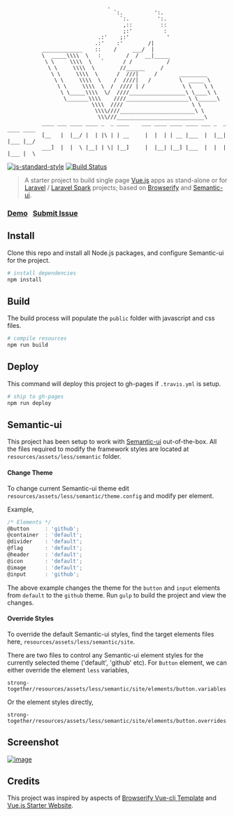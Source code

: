 ```                 
                                .   
                                  `:.          ':.
                                    `:.         ':.
                                     ,::         ::
                                     ;:'          :
                             .:'    ;:'            '               
                            .:'    :'        /|     
           _____________    ::    /     ___/  |     
           \  _____\\\\  \   :        /  /  __|_____
            \ \     \\\\  \   `      / /           /
             \ \     \\\\  \        //______     /  
              \ \     \\\\  \      /  ///|     /       _________
               \ \     \\\\  \    /  ////|   /         \  _____ \
                \ \     \\\\  \  /  //// | /            \ \    \ \
                 \ \_____\\\\  \/  ////__________________\ \____\ \     
                  \_______\\\\    ////____________________\ \______\      
                           \\\\  ////                      \ \
                            \\\\////________________________\ \
                             \\\///____________________________\
           ____ ___ ____ ____ _  _ ____    ___ ____ ____ ____ ___ _  _ ____ ____
           [__   |  |__/ |  | |\ | | __     |  |  | | __ |___  |  |__| |___ |__/
           ___]  |  |  \ |__| | \| |__]     |  |__| |__] |___  |  |  | |___ |  \
```
[![js-standard-style](https://img.shields.io/badge/code%20style-standard-brightgreen.svg)](http://standardjs.com/) [![Build Status](https://travis-ci.org/websemantics/strong-together.svg?branch=master)](https://travis-ci.org/websemantics/strong-together)


>  A starter project to build single page [Vue.js](https://vuejs.org) apps as stand-alone or for [Laravel](https://laravel.com) / [Laravel Spark](https://spark.laravel.com) projects; based on [Browserify](http://browserify.org/)
and [Semantic-ui](http://semantic-ui.com/).

### [Demo](http://websemantics.github.io/strong-together)&nbsp;&nbsp;&nbsp;[Submit Issue](https://github.com/websemantics/strong-together/issues)


## Install

Clone this repo and install all Node.js packages, and configure Semantic-ui for the project.

``` bash
# install dependencies
npm install
```


## Build

The build process will populate the `public` folder with javascript and css files.

``` bash
# compile resources
npm run build
```


## Deploy

This command will deploy this project to gh-pages if `.travis.yml` is setup.

``` bash
# ship to gh-pages
npm run deploy
```


## Semantic-ui

This project has been setup to work with [Semantic-ui](http://semantic-ui.com) out-of-the-box. All the files required to modify the framework styles are located at `resources/assets/less/semantic` folder.


#### Change Theme

To change current Semantic-ui theme edit `resources/assets/less/semantic/theme.config` and modify per element.

Example,

```js
/* Elements */
@button     : 'github';
@container  : 'default';
@divider    : 'default';
@flag       : 'default';
@header     : 'default';
@icon       : 'default';
@image      : 'default';
@input      : 'github';
```

The above example changes the theme for the `button` and `input` elements from `default` to the `github` theme. Run `gulp` to build the project and view the changes.


#### Override Styles

To override the default Semantic-ui styles, find the target elements files here,  `resources/assets/less/semantic/site`.

There are two files to control any Semantic-ui element styles for the currently selected theme ('default', 'github' etc). For `Button` element, we can either override the element `less` variables,

```
strong-together/resources/assets/less/semantic/site/elements/button.variables
```

Or the element styles directly,

```
strong-together/resources/assets/less/semantic/site/elements/button.overrides
```
## Screenshot

[![image](https://raw.githubusercontent.com/websemantics/strong-together/gh-pages/img/screenshot.png)](http://websemantics.github.io/strong-together)


## Credits
This project was inspired by aspects of [Browserify Vue-cli Template](https://github.com/vuejs-templates/browserify) and [Vue.js Starter Website](https://github.com/layer7be/vue-starter).
